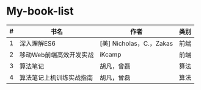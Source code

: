 # My-book-list

| # | 书名 | 作者 | 类别 |
|---| ---- | ---- | ---- |
| 1 | 深入理解ES6 | [美] Nicholas，C.，Zakas | 前端 |
| 2 | 移动Web前端高效开发实战 | iKcamp | 前端 |
| 3 | 算法笔记 | 胡凡，曾磊 | 算法 |
| 4 | 算法笔记上机训练实战指南 | 胡凡，曾磊 | 算法 |
